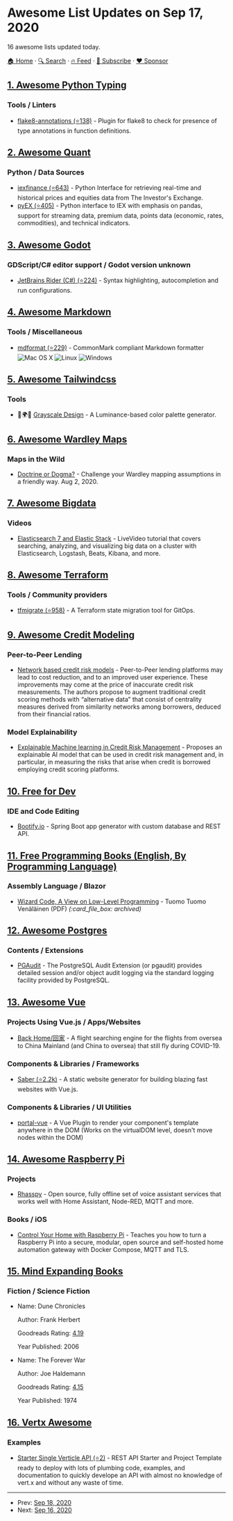 # Awesome List Updates on Sep 17, 2020

16 awesome lists updated today.

[🏠 Home](/README.md) · [🔍 Search](https://www.trackawesomelist.com/search/) · [🔥 Feed](https://www.trackawesomelist.com/rss.xml) · [📮 Subscribe](https://trackawesomelist.us17.list-manage.com/subscribe?u=d2f0117aa829c83a63ec63c2f&id=36a103854c) · [❤️  Sponsor](https://github.com/sponsors/theowenyoung)



## [1. Awesome Python Typing](/content/typeddjango/awesome-python-typing/README.md)

### Tools / Linters

*   [flake8-annotations (⭐138)](https://github.com/sco1/flake8-annotations) - Plugin for flake8 to check for presence of type annotations in function definitions.

## [2. Awesome Quant](/content/wilsonfreitas/awesome-quant/README.md)

### Python / Data Sources

*   [iexfinance (⭐643)](https://github.com/addisonlynch/iexfinance) - Python Interface for retrieving real-time and historical prices and equities data from The Investor's Exchange.
*   [pyEX (⭐405)](https://github.com/timkpaine/pyEX) - Python interface to IEX with emphasis on pandas, support for streaming data, premium data, points data (economic, rates, commodities), and technical indicators.

## [3. Awesome Godot](/content/godotengine/awesome-godot/README.md)

### GDScript/C# editor support / Godot version unknown

*   [JetBrains Rider (C#) (⭐224)](https://github.com/JetBrains/godot-support) - Syntax highlighting, autocompletion and run configurations.

## [4. Awesome Markdown](/content/BubuAnabelas/awesome-markdown/README.md)

### Tools / Miscellaneous

*   [mdformat (⭐229)](https://github.com/executablebooks/mdformat) - CommonMark compliant Markdown formatter ![Mac OS X](https://img.icons8.com/color/24/mac-logo.png "Mac OS X") ![Linux](https://img.icons8.com/color/24//linux--v1.png "Linux") ![Windows](https://img.icons8.com/color/24/windows-11.png "Windows")

## [5. Awesome Tailwindcss](/content/aniftyco/awesome-tailwindcss/README.md)

### Tools

*   🎨🌍🔧 [Grayscale Design](https://grayscale.design/) - A Luminance-based color palette generator.

## [6. Awesome Wardley Maps](/content/wardley-maps-community/awesome-wardley-maps/README.md)

### Maps in the Wild

*   [Doctrine or Dogma?](https://medium.com/swlh/doctrine-or-dogma-2abeaef0cbc7) - Challenge your Wardley mapping assumptions in a friendly way. Aug 2, 2020.

## [7. Awesome Bigdata](/content/newTendermint/awesome-bigdata/README.md)

### Videos

*   [Elasticsearch 7 and Elastic Stack](https://www.manning.com/livevideo/elasticsearch-7-and-elastic-stack) - LiveVideo tutorial that covers searching, analyzing, and visualizing big data on a cluster with Elasticsearch, Logstash, Beats, Kibana, and more.

## [8. Awesome Terraform](/content/shuaibiyy/awesome-terraform/README.md)

### Tools / Community providers

*   [tfmigrate (⭐958)](https://github.com/minamijoyo/tfmigrate) - A Terraform state migration tool for GitOps.

## [9. Awesome Credit Modeling](/content/mourarthur/awesome-credit-modeling/README.md)

### Peer-to-Peer Lending

*   [Network based credit risk models](https://www.tandfonline.com/doi/abs/10.1080/08982112.2019.1655159) - Peer-to-Peer lending platforms may lead to cost reduction, and to an improved user experience. These improvements may come at the price of inaccurate credit risk measurements. The authors propose to augment traditional credit scoring methods with “alternative data” that consist of centrality measures derived from similarity networks among borrowers, deduced from their financial ratios.

### Model Explainability

*   [Explainable Machine learning in Credit Risk Management](https://papers.ssrn.com/sol3/papers.cfm?abstract_id=3506274) - Proposes an explainable AI model that can be used in credit risk management and, in particular, in measuring the risks that arise when credit is borrowed employing credit scoring platforms.

## [10. Free for Dev](/content/ripienaar/free-for-dev/README.md)

### IDE and Code Editing

*   [Bootify.io](https://bootify.io/) - Spring Boot app generator with custom database and REST API.

## [11. Free Programming Books (English, By Programming Language)](/content/EbookFoundation/free-programming-books/README.md)

### Assembly Language / Blazor

*   [Wizard Code, A View on Low-Level Programming](https://web.archive.org/web/20170712195930/http://vendu.twodots.nl/files/wizardcode4.pdf) - Tuomo Tuomo Venäläinen (PDF) *(:card\_file\_box: archived)*

## [12. Awesome Postgres](/content/dhamaniasad/awesome-postgres/README.md)

### Contents / Extensions

*   [PGAudit](https://www.pgaudit.org/) - The PostgreSQL Audit Extension (or pgaudit) provides detailed session and/or object audit logging via the standard logging facility provided by PostgreSQL.

## [13. Awesome Vue](/content/vuejs/awesome-vue/README.md)

### Projects Using Vue.js / Apps/Websites

*   [Back Home/回家](https://flights.vincentc.us/) - A flight searching engine for the flights from oversea to China Mainland (and China to oversea) that still fly during COVID-19.

### Components & Libraries / Frameworks

*   [Saber (⭐2.2k)](https://github.com/saberland/saber) - A static website generator for building blazing fast websites with Vue.js.

### Components & Libraries / UI Utilities

*   [portal-vue](https://portal-vue.linusb.org/) - A Vue Plugin to render your component's template anywhere in the DOM (Works on the virtualDOM level, doesn't move nodes within the DOM)

## [14. Awesome Raspberry Pi](/content/thibmaek/awesome-raspberry-pi/README.md)

### Projects

*   [Rhasspy](https://rhasspy.readthedocs.io) - Open source, fully offline set of voice assistant services that works well with Home Assistant, Node-RED, MQTT and more.

### Books / iOS

*   [Control Your Home with Raspberry Pi](https://koen.vervloesem.eu/books/control-your-home-with-raspberry-pi/) - Teaches you how to turn a Raspberry Pi into a secure, modular, open source and self-hosted home automation gateway with Docker Compose, MQTT and TLS.

## [15. Mind Expanding Books](/content/hackerkid/Mind-Expanding-Books/README.md)

### Fiction / Science Fiction

- Name: Dune Chronicles

  Author: Frank Herbert

  Goodreads Rating: [4.19](https://www.goodreads.com/search?q=dune)

  Year Published: 2006


- Name: The Forever War

  Author: Joe Haldemann

  Goodreads Rating: [4.15](https://www.goodreads.com/book/show/21611.The_Forever_War)

  Year Published: 1974



## [16. Vertx Awesome](/content/vert-x3/vertx-awesome/README.md)

### Examples

*   [Starter Single Verticle API (⭐2)](https://github.com/jgarciasm/ssv-api) - REST API Starter and Project Template ready to deploy with lots of plumbing code, examples, and documentation to quickly develope an API with almost no knowledge of vert.x and without any waste of time.

---

- Prev: [Sep 18, 2020](/content/2020/09/18/README.md)
- Next: [Sep 16, 2020](/content/2020/09/16/README.md)